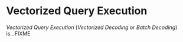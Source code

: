 # Vectorized Query Execution

*Vectorized Query Execution* (_Vectorized Decoding_ or _Batch Decoding_) is...FIXME
